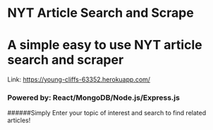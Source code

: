 # NYT Article Search and Scrape
# A simple easy to use NYT article search and scraper

Link: https://young-cliffs-63352.herokuapp.com/

### Powered by: React/MongoDB/Node.js/Express.js

######Simply Enter your topic of interest and search to find related articles!



